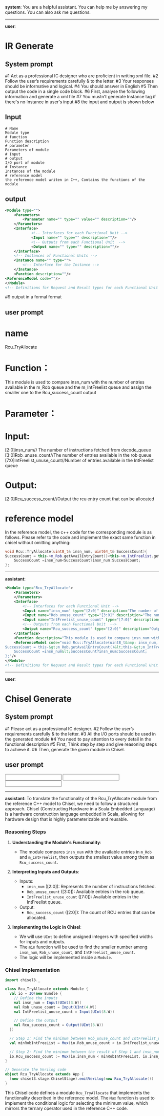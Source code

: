 **system**:
You are a helpful assistant. You can help me by answering my questions. You can also ask me questions.

--------------------

**user**:
# IR Generate
## System prompt

#1 Act as a professional IC designer who are proficient in writing xml file.
#2 Follow the user’s requirements carefully & to the letter.
#3 Your responses should be informative and logical.
#4 You should answer in English
#5 Then output the code in a single code block.
#6 First, analyse the following information and generate a xml file 
#7 You mustn't  generate Instance tag if there's no Instance in user's input
#8 the input and output is shown below
## Input 
```
# Name
Module type
# function
Function description
# parameter
Parameters of module
# Input
# output
I/O port of module
# Instance
Instances of the module 
# reference model
the reference model writen in C++, Contains the functions of the module
```
## output
```xml
<Module type="">
	<Parameters>
		<Parameter name="" type="" value="" description=""/>	
	</Parameters>
	<Interface>
	        <!-- Interfaces for each Functional Unit -->
	        <Input name="" type="" description=""/>
	        <!-- Outputs from each Functional Unit  -->
	        <Output name="" type="" description=""/>
	</Interface>
	<!-- Instances of Functional Units -->        
    <Instance name="" type="">
        <!-- Interface for the Instance -->
    </Instance>
    <Function description=""/>
<ReferenceModel code=""/>    
</Module>
<!-- Definitions for Request and Result types for each Functional Unit -->
```
#9 output in a formal format


## user prompt
# name
Rcu_TryAllocate
# Function：
This module is used to compare insn_num with the number of entries available in the m_Rob queue and the m_IntFreelist queue and assign the smaller one to the Rcu_success_count output
# Parameter：

# Input:
[2:0]insn_num// The number of instructions fetched from decode_queue
[3:0]Rob_unuse_count//The number of entries available in the rob queue
[7:0]IntFreelist_unuse_count//Number of entries available in the IntFreelist queue

# Output:
[2:0]Rcu_success_count//Output the rcu entry count that can be allocated

# reference model
In the reference model, the c++ code for the corresponding module is as follows. Please refer to the code and implement the exact same function in chisel without omitting anything:
```cpp
void Rcu::TryAllocate(uint8_t& insn_num, uint64_t& SuccessCount){
SuccessCount = this->m_Rob.getAvailEntryCount()<this->m_IntFreelist.getAvailEntryCount()?this->m_Rob.getAvailEntryCount():this->m_IntFreelist.getAvailEntryCount();
    SuccessCount =insn_num<SuccessCount?insn_num:SuccessCount;
};
```

--------------------

**assistant**:
```xml
<Module type="Rcu_TryAllocate">
    <Parameters>
    </Parameters>
    <Interface>
        <!-- Interfaces for each Functional Unit -->
        <Input name="insn_num" type="[2:0]" description="The number of instructions fetched from decode_queue"/>
        <Input name="Rob_unuse_count" type="[3:0]" description="The number of entries available in the rob queue"/>
        <Input name="IntFreelist_unuse_count" type="[7:0]" description="Number of entries available in the IntFreelist queue"/>
        <!-- Outputs from each Functional Unit  -->
        <Output name="Rcu_success_count" type="[2:0]" description="Output the rcu entry count that can be allocated"/>
    </Interface>
    <Function description="This module is used to compare insn_num with the number of entries available in the m_Rob queue and the m_IntFreelist queue and assign the smaller one to the Rcu_success_count output"/>
    <ReferenceModel code="void Rcu::TryAllocate(uint8_t&amp; insn_num, uint64_t&amp; SuccessCount){
SuccessCount = this-&gt;m_Rob.getAvailEntryCount()&lt;this-&gt;m_IntFreelist.getAvailEntryCount()?this-&gt;m_Rob.getAvailEntryCount():this-&gt;m_IntFreelist.getAvailEntryCount();
    SuccessCount =insn_num&lt;SuccessCount?insn_num:SuccessCount;
};"/>    
</Module>
<!-- Definitions for Request and Result types for each Functional Unit -->
```

--------------------

**user**:
# Chisel Generate
## System prompt
#1 Please act as a professional IC designer. 
#2 Follow the user’s requirements carefully & to the letter.
#3 All the I/O ports should be used in the generated module
#4 You need to pay attention to every detail in the functional description
#5  First, Think step by step and give reasoning steps to achieve it.
#6 Then, generate the given module in Chisel. 

## user prompt
<Module type="Rcu_TryAllocate">
    <Parameters>
    </Parameters>
    <Interface>
        <!-- Interfaces for each Functional Unit -->
        <Input name="insn_num" type="[2:0]" description="The number of instructions fetched from decode_queue"/>
        <Input name="Rob_unuse_count" type="[3:0]" description="The number of entries available in the rob queue"/>
        <Input name="IntFreelist_unuse_count" type="[7:0]" description="Number of entries available in the IntFreelist queue"/>
        <!-- Outputs from each Functional Unit  -->
        <Output name="Rcu_success_count" type="[2:0]" description="Output the rcu entry count that can be allocated"/>
    </Interface>
    <Function description="This module is used to compare insn_num with the number of entries available in the m_Rob queue and the m_IntFreelist queue and assign the smaller one to the Rcu_success_count output"/>
    <ReferenceModel code="void Rcu::TryAllocate(uint8_t&amp; insn_num, uint64_t&amp; SuccessCount){
SuccessCount = this-&gt;m_Rob.getAvailEntryCount()&lt;this-&gt;m_IntFreelist.getAvailEntryCount()?this-&gt;m_Rob.getAvailEntryCount():this-&gt;m_IntFreelist.getAvailEntryCount();
    SuccessCount =insn_num&lt;SuccessCount?insn_num:SuccessCount;
};"/>    
</Module>
<!-- Definitions for Request and Result types for each Functional Unit -->


--------------------

**assistant**:
To translate the functionality of the Rcu_TryAllocate module from the reference C++ model to Chisel, we need to follow a structured approach. Chisel (Constructing Hardware in a Scala Embedded Language) is a hardware construction language embedded in Scala, allowing for hardware design that is highly parameterizable and reusable.

### Reasoning Steps

1. **Understanding the Module's Functionality**:
   - The module compares `insn_num` with the available entries in `m_Rob` and `m_IntFreelist`, then outputs the smallest value among them as `Rcu_success_count`.

2. **Interpreting Inputs and Outputs**:
   - Inputs: 
     - `insn_num` ([2:0]): Represents the number of instructions fetched.
     - `Rob_unuse_count` ([3:0]): Available entries in the rob queue.
     - `IntFreelist_unuse_count` ([7:0]): Available entries in the IntFreelist queue.
   - Output: 
     - `Rcu_success_count` ([2:0]): The count of RCU entries that can be allocated.

3. **Implementing the Logic in Chisel**:
   - We will use `UInt` to define unsigned integers with specified widths for inputs and outputs.
   - The `min` function will be used to find the smaller number among `insn_num`, `Rob_unuse_count`, and `IntFreelist_unuse_count`.
   - The logic will be implemented inside a `Module`.

### Chisel Implementation

```scala
import chisel3._

class Rcu_TryAllocate extends Module {
  val io = IO(new Bundle {
    // Define the inputs
    val insn_num = Input(UInt(3.W))
    val Rob_unuse_count = Input(UInt(4.W))
    val IntFreelist_unuse_count = Input(UInt(8.W))

    // Define the output
    val Rcu_success_count = Output(UInt(3.W))
  })

  // Step 1: Find the minimum between Rob_unuse_count and IntFreelist_unuse_count
  val minRobIntFreeList = Mux(io.Rob_unuse_count < io.IntFreelist_unuse_count, io.Rob_unuse_count, io.IntFreelist_unuse_count)

  // Step 2: Find the minimum between the result of Step 1 and insn_num
  io.Rcu_success_count := Mux(io.insn_num < minRobIntFreeList, io.insn_num, minRobIntFreeList)
}

// Generate the Verilog code
object Rcu_TryAllocate extends App {
  (new chisel3.stage.ChiselStage).emitVerilog(new Rcu_TryAllocate())
}
```

This Chisel code defines a module `Rcu_TryAllocate` that implements the functionality described in the reference model. The `Mux` function is used to implement the conditional logic for selecting the minimum value, which mirrors the ternary operator used in the reference C++ code.